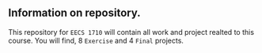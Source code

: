 ## Information on repository.

This repository for `EECS 1710` will contain all work and project realted to this course. You will find, 8 `Exercise` and 4 `Final` projects. 
